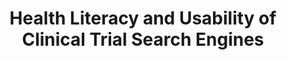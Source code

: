 ---
name: "Health Literacy And Usability Of Clinical"
title: "Health Literacy and Usability of Clinical Trial Search Engines"
project: null
event: "Health Literacy Annual Research Conference (HARC, abstract)"
authors:
- name: "Bickmore, T.."
- name: "Orlow, M.."
- name: "Aziz, M.."
- name: "Barry, B.."
year: 2012
resources:
- name: "HARC12"
  src: "HARC12.pdf"
external_url: null
draft: false
---